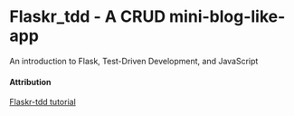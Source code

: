 # Flaskr_tdd - A CRUD mini-blog-like-app
An introduction to Flask, Test-Driven Development, and JavaScript


#### Attribution
[Flaskr-tdd tutorial](https://github.com/mjhea0/flaskr-tdd)
